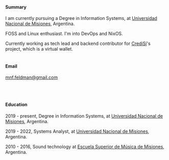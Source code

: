 <br>

#### Summary

I am currently pursuing a Degree in Information Systems, at [Universidad Nacional de Misiones](https://www.unam.edu.ar/), Argentina.

FOSS and Linux enthusiast.
I'm into DevOps and NixOS.

Currently working as tech lead and backend contributor for [CrediSí](https://www.credisisrl.com/)'s project, which is a virtual wallet.
<br><br>

#### Email
mnf.feldman@gmail.com

<br><br>

#### Education
2019 - present, Degree in Information Systems, at [Universidad Nacional de Misiones](https://www.unam.edu.ar/), Argentina.

2019 - 2022, Systems Analyst, at [Universidad Nacional de Misiones](https://www.unam.edu.ar/), Argentina.

2010 - 2016, Sound technology at [Escuela Superior de Música de Misiones](https://esm-mis.infd.edu.ar/sitio/), Argentina.

<br>



